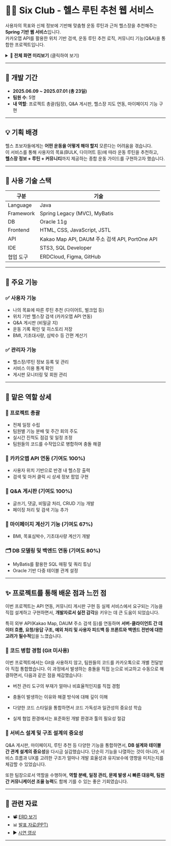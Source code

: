 # 🏋️‍♂️ Six Club - 헬스 루틴 추천 웹 서비스

사용자의 목표와 신체 정보에 기반해 맞춤형 운동 루틴과 근처 헬스장을 추천해주는 **Spring 기반 웹 서비스**입니다.  
카카오맵 API를 활용한 위치 기반 검색, 운동 루틴 추천 로직, 커뮤니티 기능(Q&A)을 통합한 프로젝트입니다.

<details>
<summary><strong>📸 전체 화면 미리보기</strong> (클릭하여 보기)</summary>

| 구분 | 화면 | 미리보기 |
|------|------|----------|
| 공통 | 메인 | <img height="300" alt="image" src="https://github.com/user-attachments/assets/b3b00f24-9b83-421d-8a23-9c40d5bef91f" /> |
| 공통 | 로그인 | <img height="300" alt="image" src="https://github.com/user-attachments/assets/19eae8ee-7a7c-42da-8b90-a21ad808114e" /> |
| 공통 | Q&A | <img height="300" alt="image" src="https://github.com/user-attachments/assets/c033edba-d801-4125-9a00-f102f8b92083" /> <img height="300" alt="image" src="https://github.com/user-attachments/assets/4a935887-c5d8-45bb-9bdc-eee9c04270e8" /> |
| 사용자 | 간편 계산기 | <img height="300" alt="image" src="https://github.com/user-attachments/assets/cccfe8b7-d7b9-46f4-88f8-fb447d977b12" /> |
| 사용자 | 구독관리 | <img height="300" alt="image" src="https://github.com/user-attachments/assets/eeaa5495-4240-43fc-b842-6ff69952ec39" /> <img height="300" alt="image" src="https://github.com/user-attachments/assets/20ee7e84-4fce-4f02-8113-648dcc4d2c3a" /> |
| 사용자 | 운동 하러가기 |<img height="300" alt="image" src="https://github.com/user-attachments/assets/fd7d7de1-41de-4573-8522-141c606876ad" /> <img height="300" alt="image" src="https://github.com/user-attachments/assets/162891c2-4b54-4afd-b04e-a06e41f3bf21" /><br> <img height="300" alt="image" src="https://github.com/user-attachments/assets/f1787689-69b5-4a2a-841e-61e3ef14d509" /> |
| 사용자 | 운동 히스토리 | <img height="300" alt="image" src="https://github.com/user-attachments/assets/0cee335b-b875-4679-b6f5-5fa73c8d7784" /> <img height="300" alt="image" src="https://github.com/user-attachments/assets/f20bb99b-d0ea-4143-8a78-bb71b26d2198" /> |
| 사용자 | 근처 헬스장 | <img height="300" alt="image" src="https://github.com/user-attachments/assets/a0ec1a10-2b4f-4b28-95e2-5f20ae9d0778" /> |
| 사용자 | 운동 장비 추천 | <img height="300" alt="image" src="https://github.com/user-attachments/assets/36b718f9-bee9-4872-8b03-a545a99539f6" /> |
| 관리자 | 관리자 메인 | <img height="300" alt="image" src="https://github.com/user-attachments/assets/9bb3e41d-1534-441f-8ab5-1e5c50723495" /> |
| 관리자 | 회원 목록 | <img height="300" alt="image" src="https://github.com/user-attachments/assets/65b37ed7-f6a3-4a36-9411-4f79c32633e2" /> |
| 관리자 | 통계 관리 | <img height="300" alt="image" src="https://github.com/user-attachments/assets/9f1c802e-2364-426c-a0ea-8aad497e0b40" /> |

</details>

---

## 📅 개발 기간

- **2025.06.09 ~ 2025.07.01 (총 23일)**  
- **팀원 수**: 5명  
- **내 역할**: 프로젝트 총괄(팀장), Q&A 게시판, 헬스장 지도 연동, 마이페이지 기능 구현

---

## 💡 기획 배경

헬스 초보자들에게는 **어떤 운동을 어떻게 해야 할지** 모른다는 어려움을 겪습니다.  
이 서비스를 통해 사용자의 목표(BULK, 다이어트 등)에 따라 운동 루틴을 추천하고,  
**헬스장 정보 + 루틴 + 커뮤니티**까지 제공하는 종합 운동 가이드를 구현하고자 했습니다.

---

## 🔧 사용 기술 스택

| 구분 | 기술 |
|------|------|
| Language | Java |
| Framework | Spring Legacy (MVC), MyBatis |
| DB | Oracle 11g |
| Frontend | HTML, CSS, JavaScript, JSTL |
| API | Kakao Map API, DAUM 주소 검색 API, PortOne API |
| IDE | STS3, SQL Developer |
| 협업 도구 | ERDCloud, Figma, GitHub |

---

## 🧩 주요 기능

### ✅ 사용자 기능
- 나의 목표에 따른 루틴 추천 (다이어트, 벌크업 등)
- 위치 기반 헬스장 검색 (카카오맵 API 연동)
- Q&A 게시판 (비밀글 지)
- 운동 기록 확인 및 히스토리 저장
- BMI, 기초대사량, 심박수 등 간편 계산기

### ✅ 관리자 기능
- 헬스장/루틴 정보 등록 및 관리
- 서비스 이용 통계 확인
- 게시판 모니터링 및 회원 관리

---

## 📌 맡은 역할 상세
### 📅 프로젝트 총괄
- 전체 일정 수립
- 팀원별 기능 분배 및 주간 회의 주도
- 실시간 진척도 점검 및 일정 조정
- 팀원들의 코드를 수작업으로 병합하며 충돌 해결

### 🧭 카카오맵 API 연동 (기여도 100%)
- 사용자 위치 기반으로 반경 내 헬스장 출력
- 검색 및 마커 클릭 시 상세 정보 팝업 구현

### 🧩 Q&A 게시판 (기여도 100%)
- 글쓰기, 댓글, 비밀글 처리, CRUD 기능 개발
- 페이징 처리 및 검색 기능 추가

### 📁 마이페이지 계산기 기능 (기여도 67%)
- BMI, 목표심박수, 기초대사량 계산기 개발

### 🗂️ DB 모델링 및 백엔드 연동 (기여도 80%)
- MyBatis를 활용한 SQL 매핑 및 쿼리 튜닝
- Oracle 기반 다중 테이블 관계 설정

---

## ✨ 프로젝트를 통해 배운 점과 느낀 점

이번 프로젝트는 API 연동, 커뮤니티 게시판 구현 등 실제 서비스에서 요구되는 기능을 직접 설계하고 구현하면서, **개발자로서 실전 감각**을 키우는 데 큰 도움이 되었습니다.

특히 외부 API(Kakao Map, DAUM 주소 검색 등)를 연동하며 **서버-클라이언트 간 데이터 흐름, 요청/응답 구조, 예외 처리 및 사용자 피드백 등 프론트와 백엔드 전반에 대한 고려가 필수적**임을 느꼈습니다.

### 🔧 코드 병합 경험 (Git 미사용)

이번 프로젝트에서는 Git을 사용하지 않고, 팀원들의 코드를 카카오톡으로 개별 전달받아 직접 통합했습니다. 이 과정에서 발생하는 충돌을 직접 눈으로 비교하고 수동으로 해결하면서, 다음과 같은 점을 체감했습니다:

- 버전 관리 도구의 부재가 얼마나 비효율적인지를 직접 경험

- 충돌이 발생하는 이유와 해결 방식에 대해 깊이 이해

- 다양한 코드 스타일을 통합하면서 코드 가독성과 일관성의 중요성 학습

- 실제 협업 환경에서는 표준화된 개발 환경과 툴의 필요성 절감

### 🧩 서비스 설계 및 구조 설계의 중요성

Q&A 게시판, 마이페이지, 루틴 추천 등 다양한 기능을 통합하면서, **DB 설계와 테이블 간 관계 설계의 중요성**을 다시금 실감했습니다.
단순히 기능을 나열하는 것이 아니라, 서비스 흐름과 UX를 고려한 구조가 얼마나 개발 효율성과 유지보수에 영향을 미치는지를 체감할 수 있었습니다.

또한 팀장으로서 역할을 수행하며, **역할 분배, 일정 관리, 문제 발생 시 빠른 대응력, 팀원 간 커뮤니케이션 조율 능력**도 함께 기를 수 있는 좋은 기회였습니다.

---

## 🔗 관련 자료

- 📽️ [ERD 보기](https://drive.google.com/file/d/1n9HLfJO5Wy249rfhEKLDPgXreGYw8PHe/view?usp=sharing)  
- 📊 [발표 자료(PPT)](https://docs.google.com/presentation/d/1vfPrJWHc8aXNnSzVaXhsYdm67C1KBYMj/edit?usp=sharing&ouid=106436189513240672230&rtpof=true&sd=true)  
- ▶️ [시연 영상](https://drive.google.com/file/d/19kCE1w9HylECoXPGQJjLQpq3XAsk71DK/view?usp=sharing)

---

